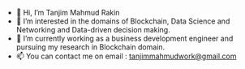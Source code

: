 - 👋 Hi, I’m Tanjim Mahmud Rakin
- 👀 I’m interested in  the domains of Blockchain, Data Science and Networking and Data-driven decision making.
- 🌱 I’m currently working as a business development engineer and pursuing my research in Blockchain domain.
- 📫 You can contact me on email : tanjimmahmudwork@gmail.com

<!---
Rakin08/Rakin08 is a ✨ special ✨ repository because its `README.md` (this file) appears on your GitHub profile.
You can click the Preview link to take a look at your changes.
--->
